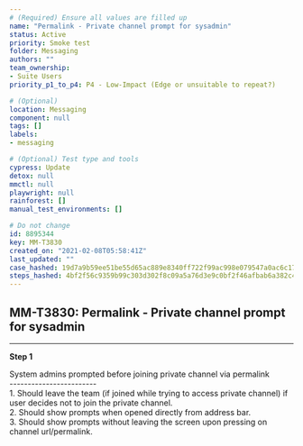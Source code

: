 ```yaml
---
# (Required) Ensure all values are filled up
name: "Permalink - Private channel prompt for sysadmin"
status: Active
priority: Smoke test
folder: Messaging
authors: ""
team_ownership: 
- Suite Users
priority_p1_to_p4: P4 - Low-Impact (Edge or unsuitable to repeat?)

# (Optional)
location: Messaging
component: null
tags: []
labels: 
- messaging

# (Optional) Test type and tools
cypress: Update
detox: null
mmctl: null
playwright: null
rainforest: []
manual_test_environments: []

# Do not change
id: 8895344
key: MM-T3830
created_on: "2021-02-08T05:58:41Z"
last_updated: ""
case_hashed: 19d7a9b59ee51be55d65ac889e8340ff722f99ac998e079547a0ac6c17c5208568106b1b5d044a40b8d19029f0ea7a2c
steps_hashed: 4bf2f56c9359b99c303d302f8c09a5a76d3e9c0bf2f46afbab6a382c473a8d912a3ca7701ab5fca17ba7331155c2fa25
---
```


<!-- (Auto-generated) Based on frontmatter's "key" and "name" -->

## MM-T3830: Permalink - Private channel prompt for sysadmin

---

**Step 1**

System admins prompted before joining private channel via permalink\
\------------------------\
1\. Should leave the team (if joined while trying to access private channel) if user decides not to join the private channel.\
2\. Should show prompts when opened directly from address bar.\
3\. Should show prompts without leaving the screen upon pressing on channel url/permalink.
